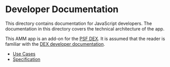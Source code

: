 # Developer Documentation

This directory contains documentation for JavaScript developers. The documentation in this directory covers the technical architecture of the app.

This AMM app is an add-on for the [PSF DEX](https://dex.fullstack.cash). It is assumed that the reader is familiar with the [DEX developer documentation](https://github.com/Permissionless-Software-Foundation/bch-dex/tree/master/dev-docs).


- [Use Cases](./use-cases.md)
- [Specification](./specification.md)
